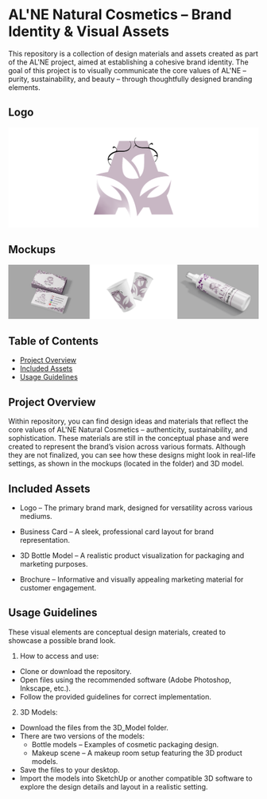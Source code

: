 # AL'NE Natural Cosmetics – Brand Identity & Visual Assets

This repository is a collection of design materials and assets created as part of the AL'NE project, aimed at establishing a cohesive brand identity. The goal of this project is to visually communicate the core values of AL'NE – purity, sustainability, and beauty – through thoughtfully designed branding elements.


## Logo 
![Logo](https://raw.githubusercontent.com/nejrariizviic/Designing-Corporate-Identity-and-Marketing-Materials---AL-NE-Natural-Cosmetics/refs/heads/main/Assets/logordm.png)

## Mockups
![Mockups](https://raw.githubusercontent.com/nejrariizviic/Designing-Corporate-Identity-and-Marketing-Materials---AL-NE-Natural-Cosmetics/refs/heads/main/Assets/mockupss.png)




## Table of Contents  
- [Project Overview](#-project-overview)  
- [Included Assets](#-included-assets)  
- [Usage Guidelines](#-usage-guidelines) 

## Project Overview

Within repository, you can find design ideas and materials that reflect the core values of AL'NE Natural Cosmetics – authenticity, sustainability, and sophistication. These materials are still in the conceptual phase and were created to represent the brand’s vision across various formats. Although they are not finalized, you can see how these designs might look in real-life settings, as shown in the mockups (located in the folder) and 3D model.



## Included Assets

- Logo – The primary brand mark, designed for versatility across various mediums.

- Business Card – A sleek, professional card layout for brand representation.

- 3D Bottle Model – A realistic product visualization for packaging and marketing purposes.

- Brochure – Informative and visually appealing marketing material for customer engagement.




## Usage Guidelines

These visual elements are conceptual design materials, created to showcase a possible brand look.

 1. How to access and use:

- Clone or download the repository.
- Open files using the recommended software (Adobe Photoshop, Inkscape, etc.).
- Follow the provided guidelines for correct implementation.

 2. 3D Models:
- Download the files from the 3D_Model folder.
- There are two versions of the models:
   - Bottle models – Examples of cosmetic packaging design.
   - Makeup scene – A makeup room setup featuring the 3D product models.
- Save the files to your desktop.
- Import the models into SketchUp or another compatible 3D software to explore the design details and layout in a realistic setting.

